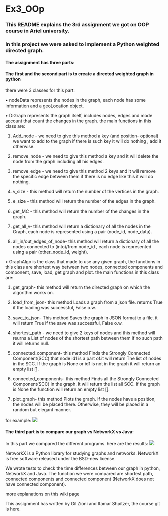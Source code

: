# Ex3_OOp

### This README explains the 3rd assignment we got on OOP course in Ariel university.
### In this project we were asked to implement a Python weighted directed graph.

#### The assignment has three parts:
#### The first and the second part is to create a directed weighted graph in python 

there were 3 classes for this part:

•	nodeData represents the nodes in the graph, each node has some information and a geoLocation object.

•	DiGraph represents the graph itself, includes nodes, edges and mode account that count the changes in the graph. the main functions in this class are:

1.	Add_node - we need to give this method a key (and position- optional) we want to add to the graph if there is such key it will do nothing , add it otherwise.

2.	remove_node - we need to give this method a key and it will delete the node from the graph including all his edges.

3.	remove_edge - we need to give this method 2 keys and it will remove the specific edge between them if there is no edge like this it will do nothing.

4.	v_size - this method will return the number of the vertices in the graph.

5.	e_size - this method will return the number of the edges in the graph.

6.	get_MC - this method will return the number of the changes in the graph.

7.	get_all_v- this method will return a dictionary of all the nodes in the Graph, each node is represented using a pair (node_id, node_data).

8.  all_in/out_edges_of_node- this method will return a dictionary of all the nodes connected to (into)/from node_id , each node is represented using a pair (other_node_id, weight).


•	GraphAlgo is the class that made to use any given graph, the functions in this class are shortest way between two nodes, connected components and component, save, load, get graph and plot. the main functions in this class are:

1.  get_graph- this method will return the directed graph on which the algorithm works on.

2.  load_from_json- this method Loads a graph from a json file. returns True if the loading was successful, False o.w.

3.  save_to_json- This method Saves the graph in JSON format to a file. it will return True if the save was successful, False o.w.
 
4.	shortest_path - we need to give 2 keys of nodes and this method will reurns a List of nodes of the shortest path between them if no such path it will returns null.

5.	connected_component- this method Finds the Strongly Connected Component(SCC) that node id1 is a part of.it will return The list of nodes in the SCC. If the graph is None or id1 is not in the graph it will return an empty list [].

6.  connected_components- this method Finds all the Strongly Connected Component(SCC) in the graph. It will return the list all SCC.  If the graph is None the function will return an empty list [].

7.  plot_graph- this method Plots the graph. If the nodes have a position, the nodes will be placed there. Otherwise, they will be placed in a random but elegant manner.

for example:
![](https://user-images.githubusercontent.com/57614822/104652427-cfce1b00-56c1-11eb-8840-68cfb01c4035.jpeg)







#### The third part is to compare our graph vs NetworkX vs Java:
In this part we compared the different programs. 
here are the results:
![](https://user-images.githubusercontent.com/57614822/104653702-af06c500-56c3-11eb-89b0-c91143fa1b72.jpeg)

NetworkX is a Python library for studying graphs and networks. NetworkX is free software released under the BSD-new license.

We wrote tests to check the time differences
between our graph in python, NetworkX and Java. The function we were compared are shortest path, connected components and connected component (NetworkX does not have connected component).

more explanations on this wiki page

This assignment has written by Gil Zioni and Itamar Shpitzer, the course git is here.

